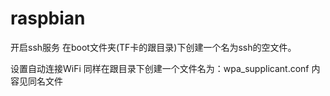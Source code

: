 # raspbian
开启ssh服务
    在boot文件夹(TF卡的跟目录)下创建一个名为ssh的空文件。

设置自动连接WiFi
    同样在跟目录下创建一个文件名为：wpa_supplicant.conf
    内容见同名文件
